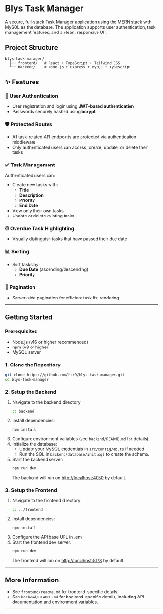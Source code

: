 # Blys Task Manager

A secure, full-stack Task Manager application using the MERN stack with MySQL as the database. The application supports user authentication, task management features, and a clean, responsive UI .

## Project Structure

```
blys-task-manager/
  ├── frontend/   # React + TypeScript + Tailwind CSS
  └── backend/    # Node.js + Express + MySQL + Typescript
```

## ✨ Features

### 🔐 User Authentication

- User registration and login using **JWT-based authentication**
- Passwords securely hashed using **bcrypt**

### 🛡️ Protected Routes

- All task-related API endpoints are protected via authentication middleware
- Only authenticated users can access, create, update, or delete their tasks

### ✅ Task Management

Authenticated users can:

- Create new tasks with:
  - **Title**
  - **Description**
  - **Priority**
  - **End Date**
- View only their own tasks
- Update or delete existing tasks

### ⏰ Overdue Task Highlighting

- Visually distinguish tasks that have passed their due date

### 📊 Sorting

- Sort tasks by:
  - **Due Date** (ascending/descending)
  - **Priority**

### 📄 Pagination

- Server-side pagination for efficient task list rendering

---

## Getting Started

### Prerequisites

- Node.js (v16 or higher recommended)
- npm (v8 or higher)
- MySQL server

### 1. Clone the Repository

```bash
git clone https://github.com/ftr9/blys-task-manager.git
cd blys-task-manager
```

### 2. Setup the Backend

1. Navigate to the backend directory:
   ```bash
   cd backend
   ```
2. Install dependencies:
   ```bash
   npm install
   ```
3. Configure environment variables (see `backend/README.md` for details).
4. Initialize the database:
   - Update your MySQL credentials in `src/config/db.ts` if needed.
   - Run the SQL in `backend/database/init.sql` to create the schema.
5. Start the backend server:
   ```bash
   npm run dev
   ```
   The backend will run on [http://localhost:4050](http://localhost:4050) by default.

### 3. Setup the Frontend

1. Navigate to the frontend directory:
   ```bash
   cd ../frontend
   ```
2. Install dependencies:
   ```bash
   npm install
   ```
3. Configure the API base URL in .env
4. Start the frontend dev server:
   ```bash
   npm run dev
   ```
   The frontend will run on [http://localhost:5173](http://localhost:5173) by default.

---

## More Information

- See `frontend/readme.md` for frontend-specific details.
- See `backend/README.md` for backend-specific details, including API documentation and environment variables.

---
